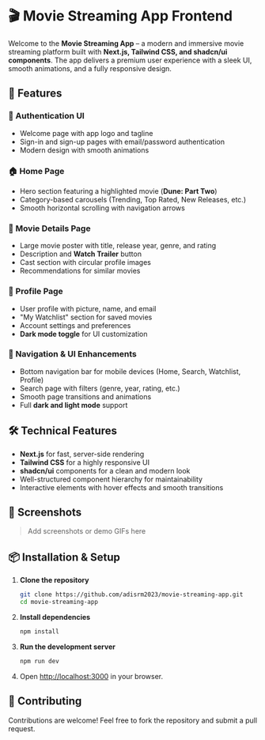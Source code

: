 # 🎬 Movie Streaming App Frontend

Welcome to the **Movie Streaming App** – a modern and immersive movie streaming platform built with **Next.js, Tailwind CSS, and shadcn/ui components**. The app delivers a premium user experience with a sleek UI, smooth animations, and a fully responsive design.

## 🚀 Features

### 🔐 Authentication UI

- Welcome page with app logo and tagline
- Sign-in and sign-up pages with email/password authentication
- Modern design with smooth animations

### 🏠 Home Page

- Hero section featuring a highlighted movie (**Dune: Part Two**)
- Category-based carousels (Trending, Top Rated, New Releases, etc.)
- Smooth horizontal scrolling with navigation arrows

### 🎥 Movie Details Page

- Large movie poster with title, release year, genre, and rating
- Description and **Watch Trailer** button
- Cast section with circular profile images
- Recommendations for similar movies

### 👤 Profile Page

- User profile with picture, name, and email
- "My Watchlist" section for saved movies
- Account settings and preferences
- **Dark mode toggle** for UI customization

### 🧭 Navigation & UI Enhancements

- Bottom navigation bar for mobile devices (Home, Search, Watchlist, Profile)
- Search page with filters (genre, year, rating, etc.)
- Smooth page transitions and animations
- Full **dark and light mode** support

## 🛠️ Technical Features

- **Next.js** for fast, server-side rendering
- **Tailwind CSS** for a highly responsive UI
- **shadcn/ui** components for a clean and modern look
- Well-structured component hierarchy for maintainability
- Interactive elements with hover effects and smooth transitions

## 📸 Screenshots

> Add screenshots or demo GIFs here

## 📦 Installation & Setup

1. **Clone the repository**
   ```sh
   git clone https://github.com/adisrm2023/movie-streaming-app.git
   cd movie-streaming-app
   ```
2. **Install dependencies**
   ```sh
   npm install
   ```
3. **Run the development server**
   ```sh
   npm run dev
   ```
4. Open [http://localhost:3000](http://localhost:3000) in your browser.

## 🤝 Contributing

Contributions are welcome! Feel free to fork the repository and submit a pull request.

##
